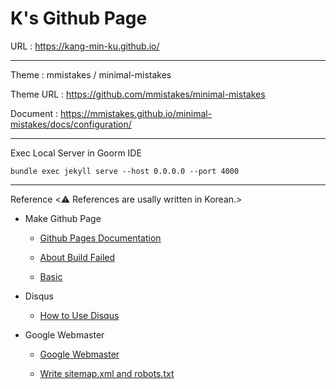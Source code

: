# K's Github Page

URL : https://kang-min-ku.github.io/

-----------------------

Theme : mmistakes / minimal-mistakes

Theme URL : https://github.com/mmistakes/minimal-mistakes

Document : https://mmistakes.github.io/minimal-mistakes/docs/configuration/

-----------------------

Exec Local Server in Goorm IDE

	bundle exec jekyll serve --host 0.0.0.0 --port 4000
	
-----------------------

Reference <:warning: References are usally written in Korean.>

* Make Github Page 

	* [Github Pages Documentation](https://docs.github.com/en/pages)

	* [About Build Failed](https://velog.io/@shg4821/%EA%B9%83%ED%97%88%EB%B8%8C-%EB%B8%94%EB%A1%9C%EA%B7%B8-%EB%A7%8C%EB%93%A4%EA%B8%B0-1.5)
	
	* [Basic](https://velog.io/@zawook/Github-%EB%B8%94%EB%A1%9C%EA%B7%B8-%EB%A7%8C%EB%93%A4%EA%B8%B0-2)

* Disqus
	* [How to Use Disqus](https://devinlife.com/howto%20github%20pages/blog-disqus/)
	
* Google Webmaster

	* [Google Webmaster](https://gmlwjd9405.github.io/2017/10/20/include-blog-in-a-GoogleSearchEngine.html)
	
	* [Write sitemap.xml and robots.txt](https://www.ascentkorea.com/what-is-robots-txt-sitemap-xml/)

